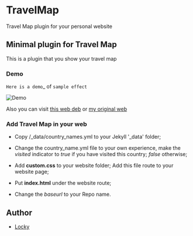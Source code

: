 # TravelMap

Travel Map plugin for your personal website

## Minimal plugin for Travel Map
This is a plugin that you show your travel map

### Demo

`Here is a demo`_ of `sample effect` 

![Demo](/demo/web.gif)

Also you can visit [this web deb](https://jekyller.github.io/TravelMap/) or [my original web](http://www.junlulocky.com/travelmap/)

### Add Travel Map in your web 

- Copy /_data/country_names.yml to your Jekyll '_data' folder;

- Change the country_name.yml file to your own experience, make the *visited* indicator to *true* if you have visited this country; *false* otherwise;

- Add **custom.css** to your website folder; Add this file route to your website page;

- Put **index.html** under the website route;

- Change the *baseurl* to your Repo name.




## Author

- [Locky](https://github.com/junlulocky)
